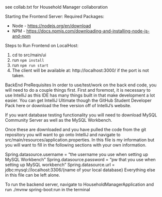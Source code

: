 see collab.txt for Household Manager collaboration

Starting the Frontend Server:
Required Packages:
- Node - https://nodejs.org/en/download
- NPM - https://docs.npmjs.com/downloading-and-installing-node-js-and-npm

Steps to Run Frontend on LocalHost:
1. cd to src/main/ui
2. run `npm install` 
3. run `npm run start`
4. The client will be available at: http://localhost:3000/ if the port is not taken.

BackEnd PreRequisites
In order to use/test/work on the back end code, you will need to do a couple things first. First and foremost, it is necessary to use IntelliJ as this IDE has many things built in that make development a lot easier. You can get IntelliJ Ultimate though the GitHub Student Developer 
Pack here or download the free version off of IntelliJ’s website. 

If you want database testing functionality you will need to download MySQL Community Server as well as the MySQL Workbench.

Once these are downloaded and you have pulled the code from the git repository you will want to go onto IntelliJ and navigate to src/main/resources/application.properties. In this file is my information but you will want to fill in the following sections with your own information.

Spring.datasource.username = “the username you use when setting up MySQL Workbench”
Spring.datasource.password = “pw that you use when setting up MySQL workbench”
Spring.datasource.url = jdbc:mysql://localhost:3306/{name of your local database}
Everything else in this file can be left alone.

To run the backend server, navigate to HouseholdManagerApplication and run  ./mvnw spring-boot:run in the terminal

